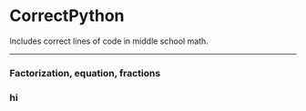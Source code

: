 # CorrectPython
Includes correct lines of code in middle school math.

----

### Factorization, equation, fractions

### hi